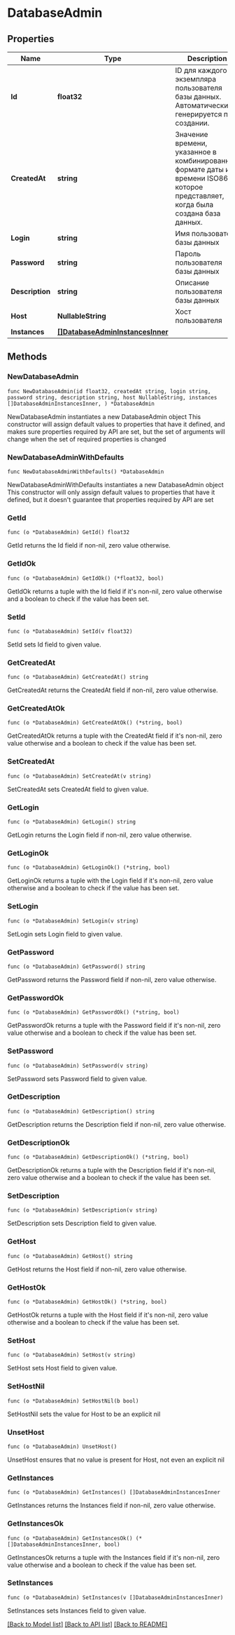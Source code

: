 # DatabaseAdmin

## Properties

Name | Type | Description | Notes
------------ | ------------- | ------------- | -------------
**Id** | **float32** | ID для каждого экземпляра пользователя базы данных. Автоматически генерируется при создании. | 
**CreatedAt** | **string** | Значение времени, указанное в комбинированном формате даты и времени ISO8601, которое представляет, когда была создана база данных. | 
**Login** | **string** | Имя пользователя базы данных | 
**Password** | **string** | Пароль пользователя базы данных | 
**Description** | **string** | Описание пользователя базы данных | 
**Host** | **NullableString** | Хост пользователя | 
**Instances** | [**[]DatabaseAdminInstancesInner**](DatabaseAdminInstancesInner.md) |  | 

## Methods

### NewDatabaseAdmin

`func NewDatabaseAdmin(id float32, createdAt string, login string, password string, description string, host NullableString, instances []DatabaseAdminInstancesInner, ) *DatabaseAdmin`

NewDatabaseAdmin instantiates a new DatabaseAdmin object
This constructor will assign default values to properties that have it defined,
and makes sure properties required by API are set, but the set of arguments
will change when the set of required properties is changed

### NewDatabaseAdminWithDefaults

`func NewDatabaseAdminWithDefaults() *DatabaseAdmin`

NewDatabaseAdminWithDefaults instantiates a new DatabaseAdmin object
This constructor will only assign default values to properties that have it defined,
but it doesn't guarantee that properties required by API are set

### GetId

`func (o *DatabaseAdmin) GetId() float32`

GetId returns the Id field if non-nil, zero value otherwise.

### GetIdOk

`func (o *DatabaseAdmin) GetIdOk() (*float32, bool)`

GetIdOk returns a tuple with the Id field if it's non-nil, zero value otherwise
and a boolean to check if the value has been set.

### SetId

`func (o *DatabaseAdmin) SetId(v float32)`

SetId sets Id field to given value.


### GetCreatedAt

`func (o *DatabaseAdmin) GetCreatedAt() string`

GetCreatedAt returns the CreatedAt field if non-nil, zero value otherwise.

### GetCreatedAtOk

`func (o *DatabaseAdmin) GetCreatedAtOk() (*string, bool)`

GetCreatedAtOk returns a tuple with the CreatedAt field if it's non-nil, zero value otherwise
and a boolean to check if the value has been set.

### SetCreatedAt

`func (o *DatabaseAdmin) SetCreatedAt(v string)`

SetCreatedAt sets CreatedAt field to given value.


### GetLogin

`func (o *DatabaseAdmin) GetLogin() string`

GetLogin returns the Login field if non-nil, zero value otherwise.

### GetLoginOk

`func (o *DatabaseAdmin) GetLoginOk() (*string, bool)`

GetLoginOk returns a tuple with the Login field if it's non-nil, zero value otherwise
and a boolean to check if the value has been set.

### SetLogin

`func (o *DatabaseAdmin) SetLogin(v string)`

SetLogin sets Login field to given value.


### GetPassword

`func (o *DatabaseAdmin) GetPassword() string`

GetPassword returns the Password field if non-nil, zero value otherwise.

### GetPasswordOk

`func (o *DatabaseAdmin) GetPasswordOk() (*string, bool)`

GetPasswordOk returns a tuple with the Password field if it's non-nil, zero value otherwise
and a boolean to check if the value has been set.

### SetPassword

`func (o *DatabaseAdmin) SetPassword(v string)`

SetPassword sets Password field to given value.


### GetDescription

`func (o *DatabaseAdmin) GetDescription() string`

GetDescription returns the Description field if non-nil, zero value otherwise.

### GetDescriptionOk

`func (o *DatabaseAdmin) GetDescriptionOk() (*string, bool)`

GetDescriptionOk returns a tuple with the Description field if it's non-nil, zero value otherwise
and a boolean to check if the value has been set.

### SetDescription

`func (o *DatabaseAdmin) SetDescription(v string)`

SetDescription sets Description field to given value.


### GetHost

`func (o *DatabaseAdmin) GetHost() string`

GetHost returns the Host field if non-nil, zero value otherwise.

### GetHostOk

`func (o *DatabaseAdmin) GetHostOk() (*string, bool)`

GetHostOk returns a tuple with the Host field if it's non-nil, zero value otherwise
and a boolean to check if the value has been set.

### SetHost

`func (o *DatabaseAdmin) SetHost(v string)`

SetHost sets Host field to given value.


### SetHostNil

`func (o *DatabaseAdmin) SetHostNil(b bool)`

 SetHostNil sets the value for Host to be an explicit nil

### UnsetHost
`func (o *DatabaseAdmin) UnsetHost()`

UnsetHost ensures that no value is present for Host, not even an explicit nil
### GetInstances

`func (o *DatabaseAdmin) GetInstances() []DatabaseAdminInstancesInner`

GetInstances returns the Instances field if non-nil, zero value otherwise.

### GetInstancesOk

`func (o *DatabaseAdmin) GetInstancesOk() (*[]DatabaseAdminInstancesInner, bool)`

GetInstancesOk returns a tuple with the Instances field if it's non-nil, zero value otherwise
and a boolean to check if the value has been set.

### SetInstances

`func (o *DatabaseAdmin) SetInstances(v []DatabaseAdminInstancesInner)`

SetInstances sets Instances field to given value.



[[Back to Model list]](../README.md#documentation-for-models) [[Back to API list]](../README.md#documentation-for-api-endpoints) [[Back to README]](../README.md)


